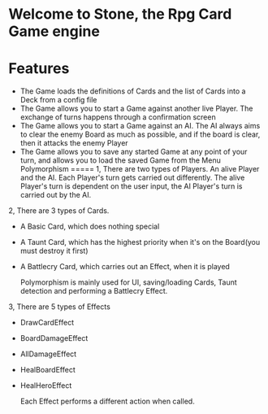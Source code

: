 Welcome to Stone, the Rpg Card Game engine
=====
Features
=====
- The Game loads the definitions of Cards and the list of Cards into a Deck from a config file
- The Game allows you to start a Game against another live Player. The exchange of turns happens through a confirmation screen
- The Game allows you to start a Game against an AI. The AI always aims to clear the enemy Board as much as possible, and if
the board is clear, then it attacks the enemy Player
- The Game allows you to save any started Game at any point of your turn, and allows you to load the saved Game from the Menu
Polymorphism
=====
1, There are two types of Players. An alive Player and the AI. Each Player's turn gets carried out differently. The alive Player's turn is dependent on the user input, the AI Player's turn is carried out by the AI.

2, There are 3 types of Cards. 
- A Basic Card, which does nothing special
- A Taunt Card, which has the highest priority when it's on the Board(you must destroy it first)
- A Battlecry Card, which carries out an Effect, when it is played 

  Polymorphism is mainly used for UI, saving/loading Cards, Taunt detection and performing a Battlecry Effect.

3, There are 5 types of Effects
- DrawCardEffect
- BoardDamageEffect
- AllDamageEffect
- HealBoardEffect
- HealHeroEffect

  Each Effect performs a different action when called.

